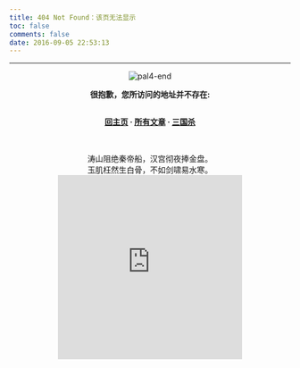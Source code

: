 ```yaml
---
title: 404 Not Found：该页无法显示
toc: false
comments: false
date: 2016-09-05 22:53:13
---
```

<style type="text/css">
	.article-header {
		padding: 0;
		padding-top: 26px;
		border-left: none;
		text-align: center;
	}
	.article-header:hover {
		border-left: none;
	}
	.article-title {
		font-size: 2.1em;
	}
	strong a {
		color: #747474;
	}
	.article-meta {
		display: none;
	}
	.share {
		display: none;
	}
	.ds-meta {
		display: none;
	}
	.player {
		margin-left: -10px;
	}
	.sign {
		text-align: right;
		font-style: italic;
	}
  	#page-visit {
		display: none;
	}
	.center {
		text-align: center;
		height: 2.5em;
		font-weight: bold;
	}
	.article-entry hr {
		margin: 0;
	}
	.pic {
		text-align: center;
		margin: 0;
	}
	.pic br {
  		display: none;
  	}
	#container .article-info-post.article-info {
  	display: none;
  	}
	#container .article .article-title {
	padding: 0;
	}
</style>

<hr>
<div class="pic"><br><img src="/images/pal4-end.png" title="pal4-end"><br></div>

<p class="center">很抱歉，您所访问的地址并不存在: </p>

<p class="center"><a href="/">回主页</a> · <a href="/archives">所有文章</a> · <a href="/sgs">三国杀</a></p>


<div style="text-align: center"><br>涛山阻绝秦帝船，汉宫彻夜捧金盘。<br>玉肌枉然生白骨，不如剑啸易水寒。<br> <iframe frameborder="no" border="0" marginwidth="0" marginheight="0" width="330" height="330" src="http://music.163.com/outchain/player?type=0&id=41830914&auto=0&height=500"></iframe><br></div>
